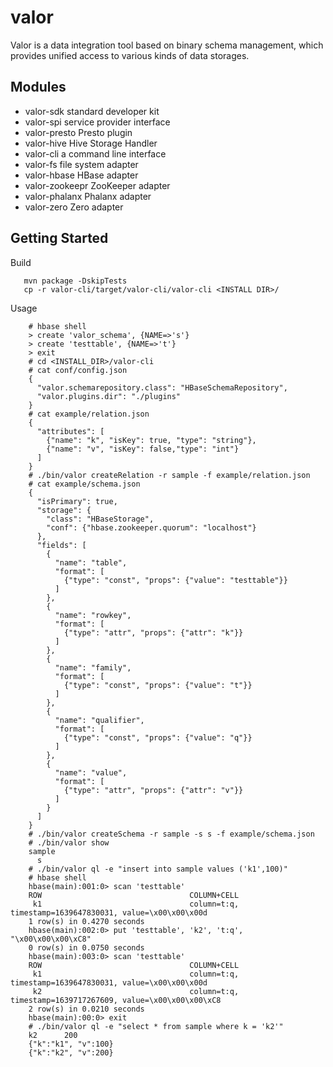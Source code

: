 valor
=========

Valor is a data integration tool based on binary schema management, which provides unified access to various kinds of data storages.



Modules
---------
* valor-sdk standard developer kit
* valor-spi service provider interface
* valor-presto Presto plugin
* valor-hive Hive Storage Handler
* valor-cli a command line interface
* valor-fs file system adapter
* valor-hbase HBase adapter
* valor-zookeepr ZooKeeper adapter
* valor-phalanx Phalanx adapter
* valor-zero Zero adapter

Getting Started
-----------

Build
````
   mvn package -DskipTests
   cp -r valor-cli/target/valor-cli/valor-cli <INSTALL DIR>/
````

Usage

````
    # hbase shell
    > create 'valor_schema', {NAME=>'s'}
    > create 'testtable', {NAME=>'t'}
    > exit
    # cd <INSTALL_DIR>/valor-cli
    # cat conf/config.json
    {
      "valor.schemarepository.class": "HBaseSchemaRepository",
      "valor.plugins.dir": "./plugins"
    }
    # cat example/relation.json
    {
      "attributes": [
        {"name": "k", "isKey": true, "type": "string"},
        {"name": "v", "isKey": false,"type": "int"}
      ]
    }
    # ./bin/valor createRelation -r sample -f example/relation.json
    # cat example/schema.json
    {
      "isPrimary": true,
      "storage": {
        "class": "HBaseStorage",
        "conf": {"hbase.zookeeper.quorum": "localhost"}
      },
      "fields": [
        {
          "name": "table",
          "format": [
            {"type": "const", "props": {"value": "testtable"}}
          ]
        },
        {
          "name": "rowkey",
          "format": [
            {"type": "attr", "props": {"attr": "k"}}
          ]
        },
        {
          "name": "family",
          "format": [
            {"type": "const", "props": {"value": "t"}}
          ]
        },
        {
          "name": "qualifier",
          "format": [
            {"type": "const", "props": {"value": "q"}}
          ]
        },
        {
          "name": "value",
          "format": [
            {"type": "attr", "props": {"attr": "v"}}
          ]
        }
      ]
    }
    # ./bin/valor createSchema -r sample -s s -f example/schema.json
    # ./bin/valor show
    sample
      s
    # ./bin/valor ql -e "insert into sample values ('k1',100)"
    # hbase shell
    hbase(main):001:0> scan 'testtable'
    ROW                                 COLUMN+CELL
     k1                                 column=t:q, timestamp=1639647830031, value=\x00\x00\x00d
    1 row(s) in 0.4270 seconds
    hbase(main):002:0> put 'testtable', 'k2', 't:q', "\x00\x00\x00\xC8"
    0 row(s) in 0.0750 seconds
    hbase(main):003:0> scan 'testtable'
    ROW                                 COLUMN+CELL
     k1                                 column=t:q, timestamp=1639647830031, value=\x00\x00\x00d
     k2                                 column=t:q, timestamp=1639717267609, value=\x00\x00\x00\xC8
    2 row(s) in 0.0210 seconds
    hbase(main):00:0> exit
    # ./bin/valor ql -e "select * from sample where k = 'k2'"
    k2      200
    {"k":"k1", "v":100}
    {"k":"k2", "v":200}
````


